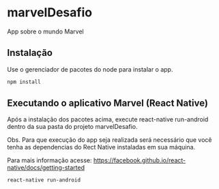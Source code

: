 # marvelDesafio
App sobre o mundo Marvel

## Instalação

Use o gerenciador de pacotes do node para instalar o app.

```bash
npm install 
```
## Executando o aplicativo Marvel (React Native)

Após a instalação dos pacotes acima, execute react-native run-android dentro da sua pasta do projeto marvelDesafio.

Obs. Para que execução do app seja realizada será necessário que você tenha as dependencias do Rect Native instaladas em sua máquina.

Para mais informação acesse: https://facebook.github.io/react-native/docs/getting-started

```bash
react-native run-android
```
